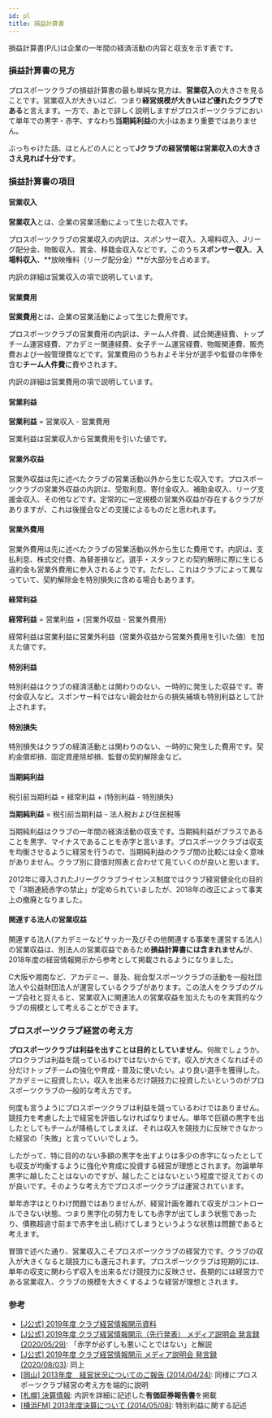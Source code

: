 ```yaml
---
id: pl
title: 損益計算書
---
```


損益計算書(P/L)は企業の一年間の経済活動の内容と収支を示す表です。

### 損益計算書の見方

プロスポーツクラブの損益計算書の最も単純な見方は、**営業収入**の大きさを見ることです。営業収入が大きいほど、つまり**経営規模が大きいほど優れたクラブである**と言えます。一方で、あとで詳しく説明しますがプロスポーツクラブにおいて単年での黒字・赤字、すなわち**当期純利益**の大小はあまり重要ではありません。

ぶっちゃけた話、ほとんどの人にとって**Jクラブの経営情報は営業収入の大きささえ見れば十分です**。

### 損益計算書の項目

#### 営業収入

**営業収入**とは、企業の営業活動によって生じた収入です。

プロスポーツクラブの営業収入の内訳は、スポンサー収入、入場料収入、Jリーグ配分金、物販収入、賞金、移籍金収入などです。このうち**スポンサー収入**、**入場料収入**、**放映権料（リーグ配分金）**が大部分を占めます。

内訳の詳細は営業収入の項で説明しています。

#### 営業費用

**営業費用**とは、企業の営業活動によって生じた費用です。

プロスポーツクラブの営業費用の内訳は、チーム人件費、試合関連経費、トップチーム運営経費、アカデミー関連経費、女子チーム運営経費、物販関連費、販売費および一般管理費などです。営業費用のうちおよそ半分が選手や監督の年俸を含む**チーム人件費**に費やされます。

内訳の詳細は営業費用の項で説明しています。

#### 営業利益

**営業利益** = 営業収入 - 営業費用

営業利益は営業収入から営業費用を引いた値です。

#### 営業外収益

営業外収益は先に述べたクラブの営業活動以外から生じた収入です。プロスポーツクラブの営業外収益の内訳は、受取利息、寄付金収入、補助金収入、リーグ支援金収入、その他などです。定常的に一定規模の営業外収益が存在するクラブがありますが、これは後援会などの支援によるものだと思われます。

#### 営業外費用

営業外費用は先に述べたクラブの営業活動以外から生じた費用です。内訳は、支払利息、株式交付費、為替差損など。選手・スタッフとの契約解除に際に生じる違約金も営業外費用に参入されるようです。ただし、これはクラブによって異なっていて、契約解除金を特別損失に含める場合もあります。

#### 経常利益

**経常利益** = 営業利益 + (営業外収益 - 営業外費用)

経常利益は営業利益に営業外利益（営業外収益から営業外費用を引いた値）を加えた値です。

#### 特別利益

特別利益はクラブの経済活動とは関わりのない、一時的に発生した収益です。寄付金収入など。スポンサー料ではない親会社からの損失補填も特別利益として計上されます。

#### 特別損失

特別損失はクラブの経済活動とは関わりのない、一時的に発生した費用です。契約金償却損、固定資産除却損、監督の契約解除金など。

#### 当期純利益

税引前当期利益 = 経常利益 + (特別利益 - 特別損失)

**当期純利益** = 税引前当期利益 - 法人税および住民税等

当期純利益はクラブの一年間の経済活動の収支です。当期純利益がプラスであることを黒字、マイナスであることを赤字と言います。プロスポーツクラブは収支を均衡させるように経営を行うので、当期純利益のクラブ間の比較には全く意味がありません。クラブ別に貸借対照表と合わせて見ていくのが良いと思います。

2012年に導入されたJリーグクラブライセンス制度ではクラブ経営健全化の目的で「3期連続赤字の禁止」が定められていましたが、2018年の改正によって事実上の撤廃となりました。

#### 関連する法人の営業収益

関連する法人(アカデミーなどサッカー及びその他関連する事業を運営する法人)の営業収益は、別法人の営業収益であるため**損益計算書には含まれません**が、2018年度の経営情報開示から参考として掲載されるようになりました。

C大阪や湘南など、アカデミー、普及、総合型スポーツクラブの活動を一般社団法人や公益財団法人が運営しているクラブがあります。この法人をクラブのグループ会社と捉えると、営業収入に関連法人の営業収益を加えたものを実質的なクラブの規模として考えることができます。

### プロスポーツクラブ経営の考え方

**プロスポーツクラブは利益を出すことは目的としていません**。何故でしょうか。プロクラブは利益を競っているわけではないからです。収入が大きくなればその分だけトップチームの強化や育成・普及に使いたい。より良い選手を獲得した。アカデミーに投資したい。収入を出来るだけ競技力に投資したいというのがプロスポーツクラブの一般的な考え方です。

何度も言うようにプロスポーツクラブは利益を競っているわけではありません。競技力を考慮した上で経営を評価しなければなりません。単年で巨額の黒字を出したとしてもチームが降格してしまえば、それは収入を競技力に反映できなかった経営の「失敗」と言っていいでしょう。

したがって、特に目的のない多額の黒字を出すよりは多少の赤字になったとしても収支が均衡するように強化や育成に投資する経営が理想とされます。勿論単年黒字に越したことはないのですが、越したことはないという程度で捉えておくのが良いです。そのような考え方でプロスポーツクラブは運営されています。

単年赤字はとりわけ問題ではありませんが、経営計画を離れて収支がコントロールできない状態、つまり黒字化の努力をしても赤字が出てしまう状態であったり、債務超過寸前まで赤字を出し続けてしまうというような状態は問題であると考えます。

冒頭で述べた通り、営業収入こそプロスポーツクラブの経営力です。クラブの収入が大きくなると競技力にも還元されます。プロスポーツクラブは短期的には、単年の収支に関わらず収入を出来るだけ競技力に反映させ、長期的には経営力である営業収入、クラブの規模を大きくするような経営が理想とされます。

### 参考

- [[J公式] 2019年度 クラブ経営情報開示資料](https://www.jleague.jp/docs/aboutj/club-h31kaiji_001.pdf)
- [[J公式] 2019年度 クラブ経営情報開示（先行発表） メディア説明会 発言録 (2020/05/29)](https://www.jleague.jp/news/article/17106/): 「赤字が必ずしも悪いことではない」と解説
- [[J公式] 2019年度 クラブ経営情報開示 メディア説明会 発言録 (2020/08/03)](https://www.jleague.jp/news/article/17527/): 同上
- [[岡山] 2013年度　経営状況についてのご報告 (2014/04/24)](https://www.fagiano-okayama.com/news/p1398334491.html): 同様にプロスポーツクラブ経営の考え方を端的に説明
- [[札幌] 決算情報](https://www.consadole-sapporo.jp/club/settlement/): 内訳を詳細に記述した**有価証券報告書**を掲載
- [[横浜FM] 2013年度決算について (2014/05/08)](https://www.f-marinos.com/news/detail?id=1922): 特別利益に関する記述
